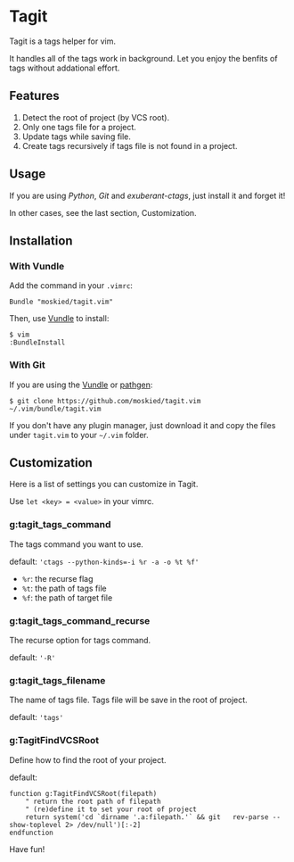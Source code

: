 Tagit
=====

Tagit is a tags helper for vim.

It handles all of the tags work in background. Let you enjoy the benfits of tags without addational effort.

Features
--------

1. Detect the root of project (by VCS root).
2. Only one tags file for a project.
3. Update tags while saving file.
4. Create tags recursively if tags file is not found in a project.

Usage
-----

If you are using *Python*, *Git* and *exuberant-ctags*, just install it and forget it!

In other cases, see the last section, Customization.

Installation
------------

### With Vundle

Add the command in your `.vimrc`:

    Bundle "moskied/tagit.vim"

Then, use [Vundle][] to install:

    $ vim 
    :BundleInstall

### With Git

If you are using the [Vundle][] or [pathgen][]:

    $ git clone https://github.com/moskied/tagit.vim ~/.vim/bundle/tagit.vim

If you don't have any plugin manager, just download it and copy the files under `tagit.vim` to your `~/.vim` folder.        

Customization
-------------

Here is a list of settings you can customize in Tagit.

Use `let <key> = <value>` in your vimrc.

### g:tagit_tags_command

The tags command you want to use.

default: `'ctags --python-kinds=-i %r -a -o %t %f'`

* `%r`: the recurse flag
* `%t`: the path of tags file
* `%f`: the path of target file

### g:tagit_tags_command_recurse

The recurse option for tags command.

default: `'-R'`

### g:tagit_tags_filename

The name of tags file. Tags file will be save in the root of project.

default: `'tags'`

### g:TagitFindVCSRoot

Define how to find the root of your project.

default: 

    function g:TagitFindVCSRoot(filepath)
        " return the root path of filepath
        " (re)define it to set your root of project
        return system('cd `dirname '.a:filepath.'` && git   rev-parse --show-toplevel 2> /dev/null')[:-2]
    endfunction

Have fun!

[Vundle]: https://github.com/gmarik/vundle/
[pathgen]: https://github.com/tpope/vim-pathogen
